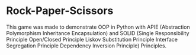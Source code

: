 # Rock-Paper-Scissors
 This game was made to demonstrate OOP in Python with APIE (Abstraction Polymorphism Inheritance Encapsulation)  and SOLID (Single Responsibility Principle Open/Closed Principle Liskov Substitution Principle Interface Segregation Principle Dependency Inversion Principle) Principles.
